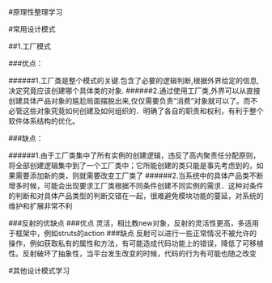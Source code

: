 #原理性整理学习

#常用设计模式

##1.工厂模式



###优点：

######1.工厂类是整个模式的关键.包含了必要的逻辑判断,根据外界给定的信息,决定究竟应该创建哪个具体类的对象.
######2.通过使用工厂类,外界可以从直接创建具体产品对象的尴尬局面摆脱出来,仅仅需要负责“消费”对象就可以了。而不必管这些对象究竟如何创建及如何组织的．明确了各自的职责和权利，有利于整个软件体系结构的优化。

###缺点：

######1.由于工厂类集中了所有实例的创建逻辑，违反了高内聚责任分配原则，将全部创建逻辑集中到了一个工厂类中；它所能创建的类只能是事先考虑到的，如果需要添加新的类，则就需要改变工厂类了
######2.当系统中的具体产品类不断增多时候，可能会出现要求工厂类根据不同条件创建不同实例的需求．这种对条件的判断和对具体产品类型的判断交错在一起，很难避免模块功能的蔓延，对系统的维护和扩展非常不利

###反射的优缺点
###优点
灵活，相比教new对象，反射的灵活性更高，多适用于框架中，例如struts的action
###缺点
反射可以进行一些正常情况不被允许的操作，例如获取私有的属性和方法，有可能造成代码功能上的错误，降低了可移植性。反射破坏了抽象性，当平台发生改变的时候，代码的行为有可能也随之改变

#其他设计模式学习